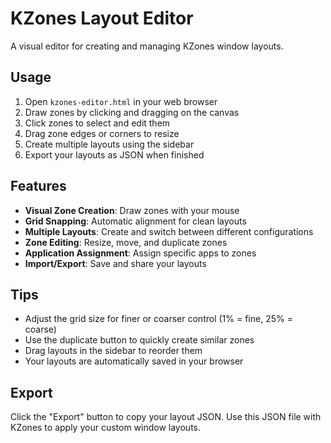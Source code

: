 # KZones Layout Editor

A visual editor for creating and managing KZones window layouts.

## Usage

1. Open `kzones-editor.html` in your web browser
2. Draw zones by clicking and dragging on the canvas
3. Click zones to select and edit them
4. Drag zone edges or corners to resize
5. Create multiple layouts using the sidebar
6. Export your layouts as JSON when finished

## Features

- **Visual Zone Creation**: Draw zones with your mouse
- **Grid Snapping**: Automatic alignment for clean layouts
- **Multiple Layouts**: Create and switch between different configurations
- **Zone Editing**: Resize, move, and duplicate zones
- **Application Assignment**: Assign specific apps to zones
- **Import/Export**: Save and share your layouts

## Tips

- Adjust the grid size for finer or coarser control (1% = fine, 25% = coarse)
- Use the duplicate button to quickly create similar zones
- Drag layouts in the sidebar to reorder them
- Your layouts are automatically saved in your browser

## Export

Click the "Export" button to copy your layout JSON. Use this JSON file with KZones to apply your custom window layouts.
